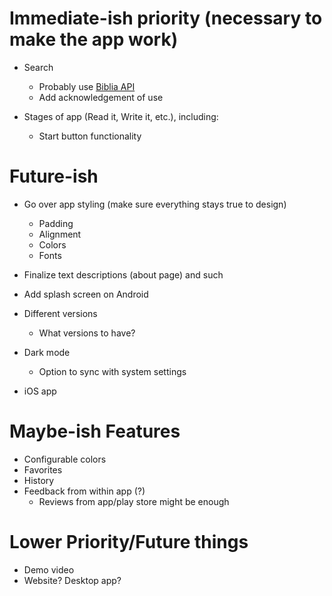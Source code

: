 # Immediate-ish priority (necessary to make the app work)
* Search
    * Probably use [Biblia API](https://bibliaapi.com/)
    * Add acknowledgement of use

* Stages of app (Read it, Write it, etc.), including:
    * Start button functionality

# Future-ish
* Go over app styling (make sure everything stays true to design)
    * Padding
    * Alignment
    * Colors
    * Fonts

* Finalize text descriptions (about page) and such

* Add splash screen on Android

* Different versions
    * What versions to have?

* Dark mode
    * Option to sync with system settings

* iOS app

# Maybe-ish Features
* Configurable colors
* Favorites
* History
* Feedback from within app (?)
    * Reviews from app/play store might be enough

# Lower Priority/Future things
* Demo video
* Website? Desktop app?